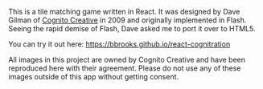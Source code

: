 This is a tile matching game written in React. It was designed by Dave Gilman of [Cognito Creative](http://www.cognitocreative.com/) in 2009 and originally implemented in Flash. Seeing the rapid demise of Flash, Dave asked me to port it over to HTML5.

You can try it out here: https://bbrooks.github.io/react-cognitration

All images in this project are owned by Cognito Creative and have been reproduced here with their agreement. Please do not use any of these images outside of this app without getting consent.
